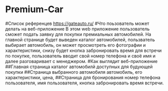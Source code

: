 # Premium-Car
#Список референцев
https://gateauto.ru/
#Что поьзователь может делать на веб-приложение
В этом web приложение пользователь сможет подать заявку для покупки премиальных автомобилей.
На главной странице будет выведен каталог автомобилей, пользватель выбирает автомобиль, он может просмотреть его фотографии и характеристики, 
снизу будет кнопка забронировать время для встречи по покупке, пользователь вводит свой номер телефона и своё имя и далее разговаривает с менеджером.
#Как выглядит веб-приложение
##Главная страница
каталог автомобилй доступных для будующей покупки
##Страница выбранного автомобиля 
автомобиль, его характеристики, цена,
##Страница для бронирования
номер телефона пользователя, имя пользователя, кнопка забронировать время встречи.
